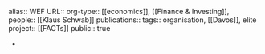 alias:: WEF
URL::
org-type:: [[economics]], [[Finance & Investing]],  
people:: [[Klaus Schwab]] 
publications:: 
tags:: organisation, [[Davos]], elite 
project:: [[FACTs]] 
public:: true

-
